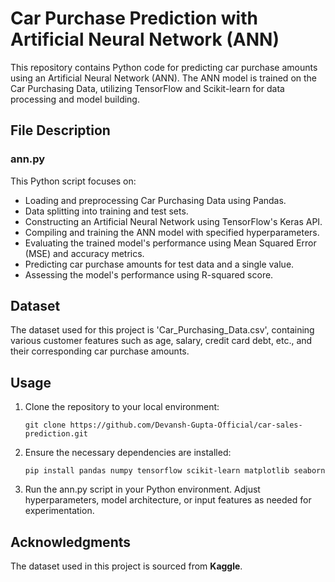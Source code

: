 # Car Purchase Prediction with Artificial Neural Network (ANN)
This repository contains Python code for predicting car purchase amounts using an Artificial Neural Network (ANN). The ANN model is trained on the Car Purchasing Data, utilizing TensorFlow and Scikit-learn for data processing and model building.

## **File Description**
### **ann.py**
This Python script focuses on:
- Loading and preprocessing Car Purchasing Data using Pandas.
- Data splitting into training and test sets.
- Constructing an Artificial Neural Network using TensorFlow's Keras API.
- Compiling and training the ANN model with specified hyperparameters.
- Evaluating the trained model's performance using Mean Squared Error (MSE) and accuracy metrics.
- Predicting car purchase amounts for test data and a single value.
- Assessing the model's performance using R-squared score.

## **Dataset**
The dataset used for this project is 'Car_Purchasing_Data.csv', containing various customer features such as age, salary, credit card debt, etc., and their corresponding car purchase amounts.

## **Usage**
1. Clone the repository to your local environment:
   ```
   git clone https://github.com/Devansh-Gupta-Official/car-sales-prediction.git
   ```
2. Ensure the necessary dependencies are installed:
   ```
   pip install pandas numpy tensorflow scikit-learn matplotlib seaborn
   ```
3. Run the ann.py script in your Python environment. Adjust hyperparameters, model architecture, or input features as needed for experimentation.

## **Acknowledgments**
The dataset used in this project is sourced from **Kaggle**.
